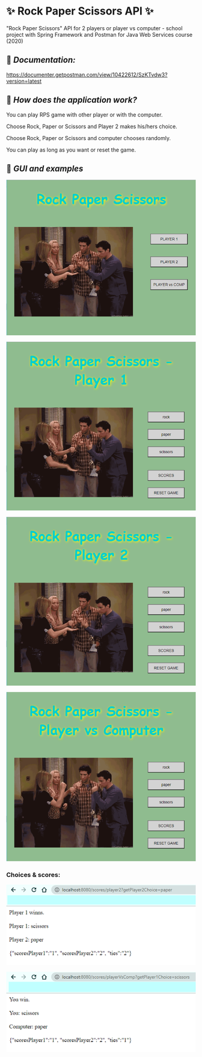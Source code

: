 # ✨ Rock Paper Scissors API ✨
"Rock Paper Scissors" API for 2 players or player vs computer - school project with Spring Framework and Postman for Java Web Services course (2020)

## :pushpin: _Documentation:_

https://documenter.getpostman.com/view/10422612/SzKTvdw3?version=latest

## :pushpin: _How does the application work?_

You can play RPS game with other player or with the computer.

Choose Rock, Paper or Scissors and Player 2 makes his/hers choice.

Choose Rock, Paper or Scissors and computer chooses randomly.

You can play as long as you want or reset the game.

## :pushpin: _GUI and examples_

![RPS 1](/images/RPS1.png)

![RPS 2](/images/RPS2.png)

![RPS 3](/images/RPS3.png)

![RPS 4](/images/RPS4.png)

### Choices & scores:

![RPS 5](/images/RPS5.png)

![RPS 6](/images/RPS6.png)
